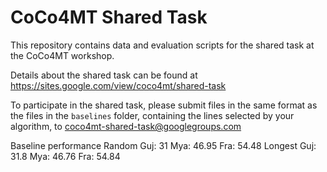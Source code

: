 # CoCo4MT Shared Task
This repository contains data and evaluation scripts for the shared task at the CoCo4MT workshop.

Details about the shared task can be found at https://sites.google.com/view/coco4mt/shared-task

To participate in the shared task, please submit files in the same format as the files in the `baselines` folder, containing the lines selected by your algorithm, to coco4mt-shared-task@googlegroups.com

Baseline performance
Random
Guj: 31 Mya: 46.95 Fra: 54.48
Longest
Guj: 31.8 Mya: 46.76 Fra: 54.84 

